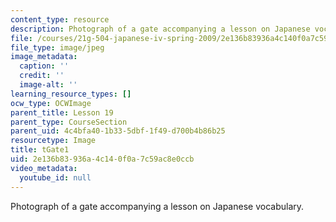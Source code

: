 ```yaml
---
content_type: resource
description: Photograph of a gate accompanying a lesson on Japanese vocabulary.
file: /courses/21g-504-japanese-iv-spring-2009/2e136b83936a4c140f0a7c59ac8e0ccb_tGate1.jpg
file_type: image/jpeg
image_metadata:
  caption: ''
  credit: ''
  image-alt: ''
learning_resource_types: []
ocw_type: OCWImage
parent_title: Lesson 19
parent_type: CourseSection
parent_uid: 4c4bfa40-1b33-5dbf-1f49-d700b4b86b25
resourcetype: Image
title: tGate1
uid: 2e136b83-936a-4c14-0f0a-7c59ac8e0ccb
video_metadata:
  youtube_id: null
---
```

Photograph of a gate accompanying a lesson on Japanese vocabulary.